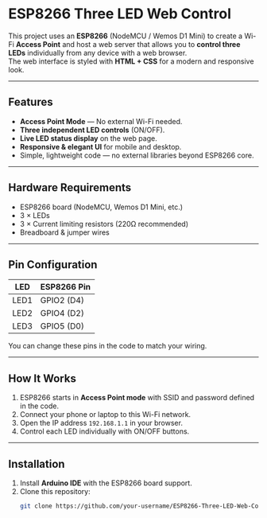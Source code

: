 # ESP8266 Three LED Web Control

This project uses an **ESP8266** (NodeMCU / Wemos D1 Mini) to create a Wi-Fi **Access Point** and host a web server that allows you to **control three LEDs** individually from any device with a web browser.  
The web interface is styled with **HTML + CSS** for a modern and responsive look.

---

## Features
- **Access Point Mode** — No external Wi-Fi needed.
- **Three independent LED controls** (ON/OFF).
- **Live LED status display** on the web page.
- **Responsive & elegant UI** for mobile and desktop.
- Simple, lightweight code — no external libraries beyond ESP8266 core.

---

## Hardware Requirements
- ESP8266 board (NodeMCU, Wemos D1 Mini, etc.)
- 3 × LEDs
- 3 × Current limiting resistors (220Ω recommended)
- Breadboard & jumper wires

---

## Pin Configuration
| LED  | ESP8266 Pin |
|------|-------------|
| LED1 | GPIO2 (D4)  |
| LED2 | GPIO4 (D2)  |
| LED3 | GPIO5 (D0)  |

You can change these pins in the code to match your wiring.

---

## How It Works
1. ESP8266 starts in **Access Point mode** with SSID and password defined in the code.
2. Connect your phone or laptop to this Wi-Fi network.
3. Open the IP address `192.168.1.1` in your browser.
4. Control each LED individually with ON/OFF buttons.

---

## Installation
1. Install **Arduino IDE** with the ESP8266 board support.
2. Clone this repository:
   ```bash
   git clone https://github.com/your-username/ESP8266-Three-LED-Web-Control.git
